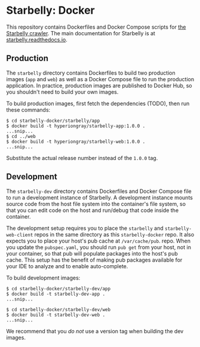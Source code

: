 # Starbelly: Docker

This repository contains Dockerfiles and Docker Compose scripts for [the
Starbelly crawler](https://gitlab.com/hyperion-gray/starbelly). The main
documentation for Starbelly is at
[starbelly.readthedocs.io](https://starbelly.readthedocs.io/en/latest).

## Production

The `starbelly` directory contains Dockerfiles to build two production images
(`app` and `web`) as well as a Docker Compose file to run the production
application. In practice, production images are published to Docker Hub, so
you shouldn't need to build your own images.

To build production images, first fetch the dependencies (TODO), then run
these commands:

    $ cd starbelly-docker/starbelly/app
    $ docker build -t hyperiongray/starbelly-app:1.0.0 .
    ...snip...
    $ cd ../web
    $ docker build -t hyperiongray/starbelly-web:1.0.0 .
    ...snip...

Substitute the actual release number instead of the `1.0.0` tag.

## Development

The `starbelly-dev` directory contains Dockerfiles and Docker Compose file
to run a development instance of Starbelly. A development instance mounts source
code from the host file system into the container's file system, so that you can
edit code on the host and run/debug that code inside the container.

The development setup requires you to place the `starbelly` and
`starbelly-web-client` repos in the same directory as this `starbelly-docker`
repo. It also expects you to place your host's pub cache at `/var/cache/pub`.
repo. When you update the `pubspec.yaml`, you should run `pub get` from your
host, not in your container, so that pub will populate packages into the host's
pub cache. This setup has the benefit of making pub packages available for your
IDE to analyze and to enable auto-complete.

To build development images:

    $ cd starbelly-docker/starbelly-dev/app
    $ docker build -t starbelly-dev-app .
    ...snip...

    $ cd starbelly-docker/starbelly-dev/web
    $ docker build -t starbelly-dev-web .
    ...snip...

We recommend that you *do not* use a version tag when building the dev images.
